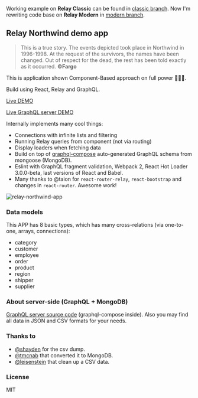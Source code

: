 Working example on **Relay Classic** can be found in [classic branch](https://github.com/nodkz/relay-northwind-app/tree/classic).
Now I'm rewriting code base on **Relay Modern** in [modern branch](https://github.com/nodkz/relay-northwind-app/tree/modern).

## Relay Northwind demo app

> This is a true story. The events depicted took place in Northwind in 1996-1998. At the request of the survivors, the names have been changed. Out of respect for the dead, the rest has been told exactly as it occurred.
> **©Fargo**

This is application shown Component-Based approach on full power 💪💪💪.

Build using React, Relay and GraphQL.

[Live DEMO](https://nodkz.github.io/relay-northwind/)

[Live GraphQL server DEMO](http://graphql-compose.herokuapp.com/northwind/)

Internally implements many cool things:
- Connections with infinite lists and filtering
- Running Relay queries from component (not via routing)
- Display loaders when fetching data
- Build on top of [graphql-compose](https://github.com/nodkz/graphql-compose) auto-generated GraphQL schema from mongoose (MongoDB).
- Eslint with GraphQL fragment validation, Webpack 2, React Hot Loader 3.0.0-beta, last versions of React and Babel.
- Many thanks to @taion for `react-router-relay`, `react-bootstrap` and changes in `react-router`. Awesome work!

![relay-northwind-app](https://cloud.githubusercontent.com/assets/1946920/18013918/488e6830-6be2-11e6-84b6-884c8ab971ac.gif)

### Data models
This APP has 8 basic types, which has many cross-relations (via one-to-one, arrays, connections):
- category
- customer
- employee
- order
- product
- region
- shipper
- supplier


### About server-side (GraphQL + MongoDB)
[GraphQL server source code](https://github.com/nodkz/graphql-compose-examples/tree/master/examples/northwind) (graphql-compose inside). Also you may find all data in JSON and CSV formats for your needs.


### Thanks to
- [@shayden](https://github.com/shayden) for the csv dump.
- [@tmcnab](https://github.com/tmcnab/northwind-mongo) that converted it to MongoDB.
- [@leisenstein](https://github.com/leisenstein/northwind-mongo) that clean up a CSV data.

### License
MIT
